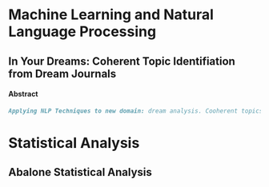 # Machine Learning and Natural Language Processing
## In Your Dreams: Coherent Topic Identifiation from Dream Journals
#### Abstract
```markdown
Applying NLP Techniques to new domain: dream analysis. Cooherent topics will be identified from dream journal entries in order to expand the variety and consistency of categorizations for analysis and reduce the variation, bias, and time requirement of human classification

```

# Statistical Analysis
## Abalone Statistical Analysis


